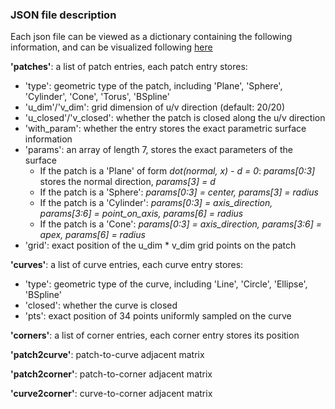 ### JSON file description

Each json file can be viewed as a dictionary containing the following information, and can be visualized following [here](https://github.com/guohaoxiang/ComplexGen#visualization)

**'patches'**: a list of patch entries, each patch entry stores:
+ 'type': geometric type of the patch, including 'Plane', 'Sphere', 'Cylinder', 'Cone', 'Torus', 'BSpline'
+ 'u_dim'/'v_dim': grid dimension of u/v direction (default: 20/20)
+ 'u_closed'/'v_closed': whether the patch is closed along the u/v direction
+ 'with_param': whether the entry stores the exact parametric surface information
+ 'params': an array of length 7, stores the exact parameters of the surface
  + If the patch is a 'Plane' of form _dot(normal, x) - d = 0_: _params[0:3]_ stores the normal direction, _params[3] = d_
  + If the patch is a 'Sphere': _params[0:3] = center, params[3] = radius_
  + If the patch is a 'Cylinder': _params[0:3] = axis\_direction, params[3:6] = point\_on\_axis, params[6] = radius_
  + If the patch is a 'Cone':  _params[0:3] = axis\_direction, params[3:6] = apex, params[6] = radius_
+ 'grid': exact position of the u_dim * v_dim grid points on the patch

**'curves'**: a list of curve entries, each curve entry stores:
+ 'type': geometric type of the curve, including 'Line', 'Circle', 'Ellipse', 'BSpline'
+ 'closed': whether the curve is closed
+ 'pts': exact position of 34 points uniformly sampled on the curve

**'corners'**: a list of corner entries, each corner entry stores its position

**'patch2curve'**: patch-to-curve adjacent matrix

**'patch2corner'**: patch-to-corner adjacent matrix

**'curve2corner'**: curve-to-corner adjacent matrix
